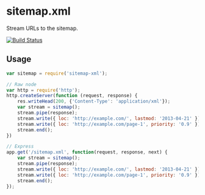 # sitemap.xml

Stream URLs to the sitemap.

[![Build Status](https://travis-ci.org/bryanburgers/sitemap-xml.png?branch=master)](https://travis-ci.org/bryanburgers/sitemap-xml)

## Usage

```js
var sitemap = require('sitemap-xml');

// Raw node
var http = require('http');
http.createServer(function (request, response) {
	res.writeHead(200, {'Content-Type': 'application/xml'});
	var stream = sitemap();
	stream.pipe(response);
	stream.write({ loc: 'http://example.com/', lastmod: '2013-04-21' });
	stream.write({ loc: 'http://example.com/page-1', priority: '0.9' });
	stream.end();
})

// Express
app.get('/sitemap.xml', function(request, response, next) {
	var stream = sitemap();
	stream.pipe(response);
	stream.write({ loc: 'http://example.com/', lastmod: '2013-04-21' });
	stream.write({ loc: 'http://example.com/page-1', priority: '0.9' });
	stream.end();
});
```

